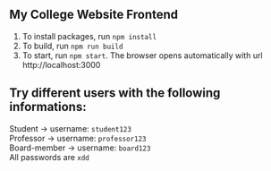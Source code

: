 ## My College Website Frontend

1. To install packages, run `npm install`
2. To build, run `npm run build`
3. To start, run `npm start`. The browser opens automatically with url http://localhost:3000

## Try different users with the following informations:

  Student -> username: `student123`\
  Professor -> username: `professor123`\
  Board-member -> username: `board123`\
  All passwords are `xdd`
